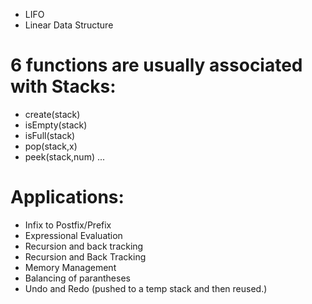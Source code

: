 - LIFO
- Linear Data Structure


# 6 functions are usually associated with Stacks:
- create(stack)
- isEmpty(stack)
- isFull(stack)
- pop(stack,x)
- peek(stack,num)
...
# Applications:

- Infix to Postfix/Prefix
- Expressional Evaluation
- Recursion and back tracking
- Recursion and Back Tracking
- Memory Management
- Balancing of parantheses
- Undo and Redo (pushed to a temp stack and then reused.)


